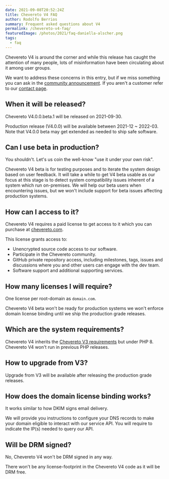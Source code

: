 ```yaml
---
date: 2021-09-08T20:52:24Z
title: Chevereto V4 FAQ
author: Rodolfo Berrios
summary: Frequent asked questions about V4
permalink: /chevereto-v4-faq/
featuredImage: /photos/2021/faq-daniella-alscher.png
tags:
  - faq
---
```

Chevereto V4 is around the corner and while this release has caught the attention of many people, lots of misinformation have been circulating about it among user groups.

We want to address these concerns in this entry, but if we miss something you can ask in the [community announcement](https://chevereto.com/community/threads/chevereto-v4-faq.13752/). If you aren't a customer refer to our [contact page](https://chevereto.com/contact).

## When it will be released?

Chevereto V4.0.0.beta.1 will be released on 2021-09-30.

Production release (V4.0.0) will be available between 2021-12 ~ 2022-03. Note that V4.0.0 beta may get extended as needed to ship safe software.

## Can I use beta in production?

You shouldn't. Let's us coin the well-know "use it under your own risk".

Chevereto V4 beta is for testing purposes and to iterate the system design based on user feedback. It will take a while to get V4 beta usable as our focus at this stage is to detect system compatibility issues inherent of a system which run on-premises. We will help our beta users when encountering issues, but we won't include support for beta issues affecting production systems.

## How can I access to it?

Chevereto V4 requires a paid license to get access to it which you can purchase at [chevereto.com](https://chevereto.com).

This license grants access to:

* Unencrypted source code access to our software.
* Participate in the Chevereto community.
* GitHub private repository access, including milestones, tags, issues and discussions where you and other users can engage with the dev team.
* Software support and additional supporting services.

## How many licenses I will require?

One license per root-domain as `domain.com`.

Chevereto V4 beta won't be ready for production systems we won't enforce domain license binding until we ship the production grade releases.

## Which are the system requirements?

Chevereto V4 inherits the [Chevereto V3 requirements](https://v3-docs.chevereto.com/setup/server/requirements.html) but under PHP 8. Chevereto V4 won't run in previous PHP releases.

## How to upgrade from V3?

Upgrade from V3 will be available after releasing the production grade releases.

## How does the domain license binding works?

It works similar to how DKIM signs email delivery.

We will provide you instructions to configure your DNS records to make your domain eligible to interact with our service API. You will require to indicate the IP(s) needed to query our API.

## Will be DRM signed?

No, Chevereto V4 won't be DRM signed in any way.

There won't be any license-footprint in the Chevereto V4 code as it will be DRM free.
